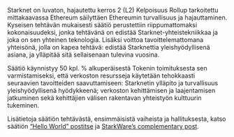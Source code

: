 Starknet on luvaton, hajautettu kerros 2 (L2) Kelpoisuus Rollup tarkoitettu mittakaavassa Ethereum säilyttäen Ethereumin turvallisuus ja hajauttaminen. Kyseisen tehtävän mukaisesti säätiö perustettiin riippumattomaksi kokonaisuudeksi, jonka tehtävänä on edistää Starknet-yhteistekniikkaa ja joka on sen yhteinen teknologia. Lisäksi voittoa tavoittelemattomana yhteisönä, jolla on kapea tehtävä: edistää Starknettia yleishyödyllisenä asiana, ja ylläpitää sitä sellaisenaan tulevina vuosina.

Säätiö käynnistyy 50 kpl. % alkuperäisestä Tokenin toimituksesta sen varmistamiseksi, että verkoston resursseja käytetään tehokkaasti seuraavien tavoitteiden saavuttamiseen: Starknetin ylläpito ja turvallisuus yleishyödyllisenä hyödykkeenä; verkoston kehittämisen ja laajentamisen jatkuminen sekä kehittäjien välisen rakentavan yhteistyön kulttuurin tukeminen.

Lisätietoja säätiön tehtävästä, ensimmäisistä vaiheista ja hallituksesta, katso säätiön [“Hello World” postitse](https://medium.com/@StarkNet_Foundation/welcome-to-the-world-starknet-foundation-7bd55d5dbc59) ja [StarkWare’s complementary post](https://medium.com/starkware/introducing-the-starknet-foundation-bd4b4379fbb).